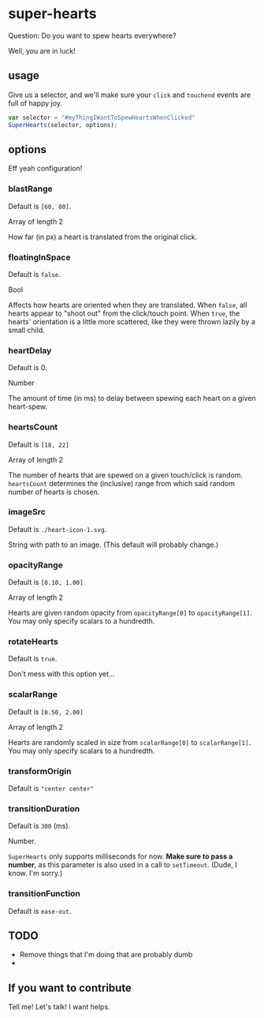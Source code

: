 # super-hearts
Question: Do you want to spew hearts everywhere?

Well, you are in luck! 

## usage
Give us a selector, and we'll make sure your `click` and `touchend` events are full of happy joy.

```javascript
var selector = "#myThingIWantToSpewHeartsWhenClicked"
SuperHearts(selector, options);
```

## options
Eff yeah configuration!

### blastRange
Default is `[60, 80]`.

Array of length 2

How far (in px) a heart is translated from the original click.


### floatingInSpace
Default is `false`.

Bool

Affects how hearts are oriented when they are translated. 
When `false`, all hearts appear to "shoot out" from the click/touch point. 
When `true`, the hearts' orientation is a little more scattered, like they were thrown lazily by a small child.

### heartDelay
Default is 0.

Number

The amount of time (in ms) to delay between spewing each heart on a given heart-spew.


### heartsCount
Default is `[18, 22]`

Array of length 2

The number of hearts that are spewed on a given touch/click is random.
`heartsCount` determines the (inclusive) range from which said random number of hearts is chosen.


### imageSrc
Default is `./heart-icon-1.svg`. 

String with path to an image. 
(This default will probably change.)


### opacityRange
Default is `[0.10, 1.00]`

Array of length 2

Hearts are given random opacity from `opacityRange[0]` to `opacityRange[1]`. You may only specify scalars to a hundredth.


### rotateHearts
Default is `true`.

Don't mess with this option yet...


### scalarRange
Default is `[0.50, 2.00]`

Array of length 2

Hearts are randomly scaled in size from `scalarRange[0]` to `scalarRange[1]`. You may only specify scalars to a hundredth.


### transformOrigin
Default is `"center center"`


### transitionDuration
Default is `300` (ms).

Number.

`SuperHearts` only supports milliseconds for now. **Make sure to pass a number**, as this parameter is also used in a call to `setTimeout`. (Dude, I know. I'm sorry.)


### transitionFunction
Default is `ease-out`.


## TODO
* Remove things that I'm doing that are probably dumb
* 


## If you want to contribute
Tell me! Let's talk! I want helps.